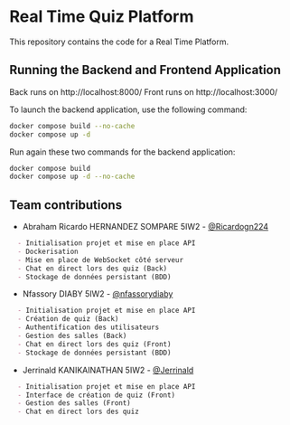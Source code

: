 # Real Time Quiz Platform

This repository contains the code for a Real Time Platform.

## Running the Backend and Frontend Application

Back runs on http://localhost:8000/
Front runs on http://localhost:3000/

To launch the backend application, use the following command:
```bash
docker compose build --no-cache
docker compose up -d
```

Run again these two commands for the backend application:
```bash
docker compose build
docker compose up -d --no-cache
```


## Team contributions

- Abraham Ricardo HERNANDEZ SOMPARE  5IW2 - [@Ricardogn224](https://github.com/Ricardogn224)

```markdown
  - Initialisation projet et mise en place API
  - Dockerisation
  - Mise en place de WebSocket côté serveur
  - Chat en direct lors des quiz (Back)
  - Stockage de données persistant (BDD)
```
  
- Nfassory DIABY 5IW2 - [@nfassorydiaby](https://github.com/nfassorydiaby)
  
```markdown
  - Initialisation projet et mise en place API
  - Création de quiz (Back)
  - Authentification des utilisateurs 
  - Gestion des salles (Back)
  - Chat en direct lors des quiz (Front)
  - Stockage de données persistant (BDD)

```
- Jerrinald KANIKAINATHAN 5IW2 - [@Jerrinald](https://github.com/Jerrinald)
  
```markdown
  - Initialisation projet et mise en place API
  - Interface de création de quiz (Front)
  - Gestion des salles (Front)
  - Chat en direct lors des quiz
```
  
